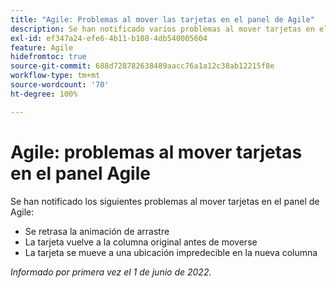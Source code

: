 ```yaml
---
title: "Agile: Problemas al mover las tarjetas en el panel de Agile"
description: Se han notificado varios problemas al mover tarjetas en el panel de Agile.
exl-id: ef347a24-efe6-4b11-b108-4db540005604
feature: Agile
hidefromtoc: true
source-git-commit: 688d728782638489aacc76a1a12c38ab12215f8e
workflow-type: tm+mt
source-wordcount: '70'
ht-degree: 100%

---
```


# Agile: problemas al mover tarjetas en el panel Agile

<!--Valid issue, won't fix-->

Se han notificado los siguientes problemas al mover tarjetas en el panel de Agile:

* Se retrasa la animación de arrastre
* La tarjeta vuelve a la columna original antes de moverse
* La tarjeta se mueve a una ubicación impredecible en la nueva columna

_Informado por primera vez el 1 de junio de 2022._
